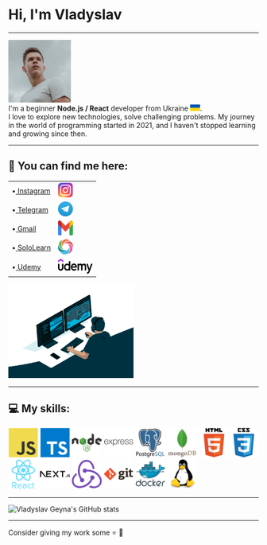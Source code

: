 <h1 >Hi, I'm Vladyslav</h1>
<hr >
<div >
    <div >
        <img width="25%" src="assets/me.jpeg" alt="">
    </div>
    <div>
        I'm a beginner <b>Node.js / React</b> developer from Ukraine <img width="20" src="assets/ua.svg"  alt="">.<br>
        I love to explore new technologies, solve challenging problems. My journey in the world of programming started in 2021, and I haven't stopped learning and growing since then.
    </div>
</div>
<hr>

## 🔎 You can find me here:

<div >
    <table  >
    <tr >
        <td style='border: none'>
            •<a href="https://www.instagram.com/_what_is_lovechik_/">
                Instagram
            </a>
        </td>
        <td style='border: none'>
            <img width="30" height="30" src="assets/instagram.svg" alt="Instagram">
        </td>
    </tr>
    <tr>
        <td style='border: none'>
            •<a href="https://t.me/what_is_lovechik">
                Telegram
            </a>
        </td>
        <td style='border: none'>
            <img width="30" height="30" src="assets/telegram.svg" alt="Telegram">
        </td>
    </tr>
    <tr>
        <td style='border: none'>
            •<a href="mailto:vladgeina@gmail.com">
                Gmail
            </a>
        </td>
        <td style='border: none'>
            <img width="30" height="30" src="assets/gmail.svg" alt="Gmail">
        </td>
    </tr>
    <tr>
        <td style='border: none'>
            •<a href="https://www.sololearn.com/profile/24780393">
                SoloLearn
            </a>
        </td>
        <td style='border: none'>
            <img width="30" height="30" src="assets/sololearn.svg" alt="SoloLearn">
        </td>
    </tr>
    <tr>
        <td style='border: none'>
            •<a href="https://ua.udemy.com/user/vladyslav-geyna/">
                Udemy
            </a>
        </td>
        <td style='border: none'>
            <img width="70" height="30" src="assets/udemy.svg" alt="Udemy">
        </td>
    </tr>
</table>
    <div >
        <img width="50%"  src="assets/code.gif" alt="">
    </div>
</div>

<hr/>

## 💻 My skills:

<div>
    <code><img height="60" src="https://raw.githubusercontent.com/devicons/devicon/master/icons/javascript/javascript-original.svg" alt=""></code>
    <code><img height="60" src="https://raw.githubusercontent.com/devicons/devicon/master/icons/typescript/typescript-original.svg" alt=""></code>
    <code><img height="60" src="https://raw.githubusercontent.com/devicons/devicon/master/icons/nodejs/nodejs-original-wordmark.svg" alt=""></code>
    <code><img height="60" src="https://raw.githubusercontent.com/devicons/devicon/master/icons/express/express-original-wordmark.svg" alt=""></code>
    <code><img height="60" src="https://raw.githubusercontent.com/devicons/devicon/master/icons/postgresql/postgresql-original-wordmark.svg" alt=""></code>
    <code><img height="60" src="https://raw.githubusercontent.com/devicons/devicon/master/icons/mongodb/mongodb-original-wordmark.svg" alt=""></code>
    <code><img height="60" src="https://raw.githubusercontent.com/devicons/devicon/master/icons/html5/html5-original-wordmark.svg" alt=""></code><code><img height="60" src="https://raw.githubusercontent.com/devicons/devicon/master/icons/css3/css3-original-wordmark.svg" alt=""></code>
    <code><img height="60" src="https://raw.githubusercontent.com/devicons/devicon/master/icons/react/react-original-wordmark.svg" alt=""></code>
    <code><img height="60" src="https://raw.githubusercontent.com/devicons/devicon/master/icons/nextjs/nextjs-original-wordmark.svg" alt=""></code>
    <code><img height="60" src="https://raw.githubusercontent.com/devicons/devicon/master/icons/redux/redux-original.svg" alt=""></code>
    <code><img height="60" src="https://raw.githubusercontent.com/devicons/devicon/master/icons/git/git-original-wordmark.svg" alt=""></code>
    <code><img height="60" src="https://raw.githubusercontent.com/devicons/devicon/master/icons/docker/docker-original-wordmark.svg" alt=""></code>
    <code><img height="60" src="https://raw.githubusercontent.com/devicons/devicon/master/icons/linux/linux-original.svg" alt=""></code>

</div>

<hr>

![Vladyslav Geyna's GitHub stats](https://github-readme-stats.vercel.app/api?username=vladyslavgeyna&show_icons=true&theme=synthwave)

<hr/>
Consider giving my work some ⭐ 🙂
